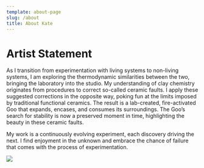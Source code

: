 ```yaml
---
template: about-page
slug: /about
title: About Kate
---
```



# Artist Statement

As I transition from experimentation with living systems to non-living systems, I am exploring the thermodynamic similarities between the two, bringing the laboratory into the studio. My understanding of clay chemistry originates from procedures to correct so-called ceramic faults. I apply these suggested corrections in the opposite way, poking fun at the limits imposed by traditional functional ceramics. The result is a lab-created, fire-activated Goo that expands, encases, and consumes its surroundings. The Goo’s search for stability is now a preserved moment in time, highlighting the beauty in these ceramic faults.

My work is a continuously evolving experiment, each discovery driving the next. I find enjoyment in the unknown and embrace the chance of failure that comes with the process of experimentation.

![](/assets/47ef6d92-d1ab-4459-a7b1-822e5093f876.jpg)